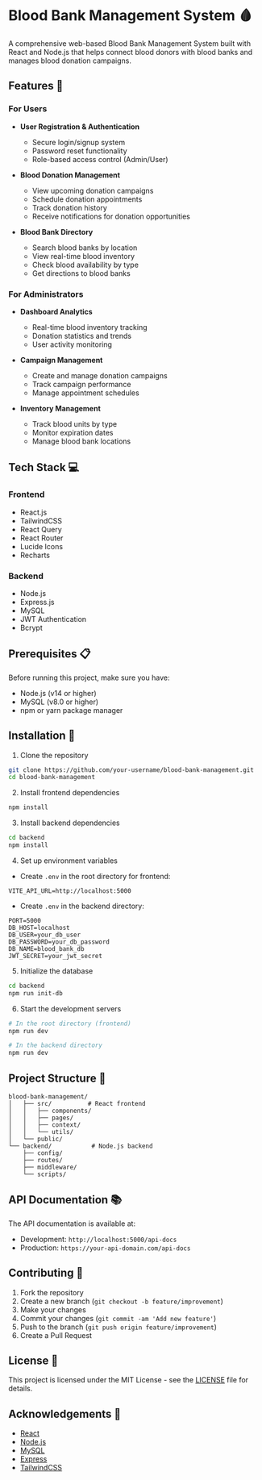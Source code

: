 # Blood Bank Management System 🩸

A comprehensive web-based Blood Bank Management System built with React and Node.js that helps connect blood donors with blood banks and manages blood donation campaigns.

## Features 🌟

### For Users
- **User Registration & Authentication** 
  - Secure login/signup system
  - Password reset functionality
  - Role-based access control (Admin/User)

- **Blood Donation Management**
  - View upcoming donation campaigns
  - Schedule donation appointments
  - Track donation history
  - Receive notifications for donation opportunities

- **Blood Bank Directory**
  - Search blood banks by location
  - View real-time blood inventory
  - Check blood availability by type
  - Get directions to blood banks

### For Administrators
- **Dashboard Analytics**
  - Real-time blood inventory tracking
  - Donation statistics and trends
  - User activity monitoring

- **Campaign Management**
  - Create and manage donation campaigns
  - Track campaign performance
  - Manage appointment schedules

- **Inventory Management**
  - Track blood units by type
  - Monitor expiration dates
  - Manage blood bank locations

## Tech Stack 💻

### Frontend
- React.js
- TailwindCSS
- React Query
- React Router
- Lucide Icons
- Recharts

### Backend
- Node.js
- Express.js
- MySQL
- JWT Authentication
- Bcrypt

## Prerequisites 📋

Before running this project, make sure you have:

- Node.js (v14 or higher)
- MySQL (v8.0 or higher)
- npm or yarn package manager

## Installation 🚀

1. Clone the repository
```bash
git clone https://github.com/your-username/blood-bank-management.git
cd blood-bank-management
```

2. Install frontend dependencies
```bash
npm install
```

3. Install backend dependencies
```bash
cd backend
npm install
```

4. Set up environment variables
- Create `.env` in the root directory for frontend:
```env
VITE_API_URL=http://localhost:5000
```
- Create `.env` in the backend directory:
```env
PORT=5000
DB_HOST=localhost
DB_USER=your_db_user
DB_PASSWORD=your_db_password
DB_NAME=blood_bank_db
JWT_SECRET=your_jwt_secret
```

5. Initialize the database
```bash
cd backend
npm run init-db
```

6. Start the development servers
```bash
# In the root directory (frontend)
npm run dev

# In the backend directory
npm run dev
```

## Project Structure 📁

```
blood-bank-management/          
│   ├── src/          # React frontend
│   │   ├── components/
│   │   ├── pages/
│   │   ├── context/
│   │   └── utils/
│   └── public/
└── backend/           # Node.js backend
    ├── config/
    ├── routes/
    ├── middleware/
    └── scripts/
```

## API Documentation 📚

The API documentation is available at:
- Development: `http://localhost:5000/api-docs`
- Production: `https://your-api-domain.com/api-docs`

## Contributing 🤝

1. Fork the repository
2. Create a new branch (`git checkout -b feature/improvement`)
3. Make your changes
4. Commit your changes (`git commit -am 'Add new feature'`)
5. Push to the branch (`git push origin feature/improvement`)
6. Create a Pull Request

## License 📄

This project is licensed under the MIT License - see the [LICENSE](LICENSE) file for details.


## Acknowledgements 🙏

- [React](https://reactjs.org/)
- [Node.js](https://nodejs.org/)
- [MySQL](https://www.mysql.com/)
- [Express](https://expressjs.com/)
- [TailwindCSS](https://tailwindcss.com/)
